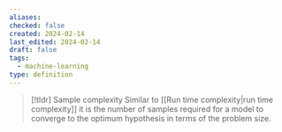 ```yaml
---
aliases: 
checked: false
created: 2024-02-14
last_edited: 2024-02-14
draft: false
tags:
  - machine-learning
type: definition
---
```

>[!tldr] Sample complexity
> Similar to [[Run time complexity|run time complexity]] it is the number of samples required for a model to converge to the optimum hypothesis in terms of the problem size.

